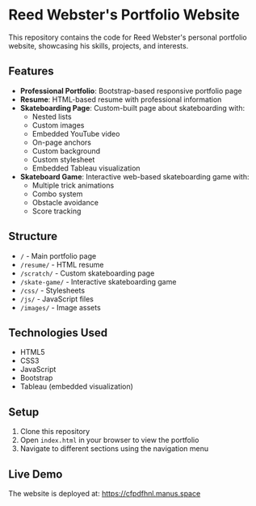 # Reed Webster's Portfolio Website

This repository contains the code for Reed Webster's personal portfolio website, showcasing his skills, projects, and interests.

## Features

- **Professional Portfolio**: Bootstrap-based responsive portfolio page
- **Resume**: HTML-based resume with professional information
- **Skateboarding Page**: Custom-built page about skateboarding with:
  - Nested lists
  - Custom images
  - Embedded YouTube video
  - On-page anchors
  - Custom background
  - Custom stylesheet
  - Embedded Tableau visualization
- **Skateboard Game**: Interactive web-based skateboarding game with:
  - Multiple trick animations
  - Combo system
  - Obstacle avoidance
  - Score tracking

## Structure

- `/` - Main portfolio page
- `/resume/` - HTML resume
- `/scratch/` - Custom skateboarding page
- `/skate-game/` - Interactive skateboarding game
- `/css/` - Stylesheets
- `/js/` - JavaScript files
- `/images/` - Image assets

## Technologies Used

- HTML5
- CSS3
- JavaScript
- Bootstrap
- Tableau (embedded visualization)

## Setup

1. Clone this repository
2. Open `index.html` in your browser to view the portfolio
3. Navigate to different sections using the navigation menu

## Live Demo

The website is deployed at: https://cfpdfhnl.manus.space
